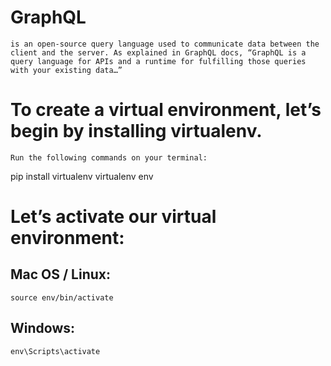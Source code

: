 #  GraphQL 
```
is an open-source query language used to communicate data between the client and the server. As explained in GraphQL docs, “GraphQL is a query language for APIs and a runtime for fulfilling those queries with your existing data…”

```
# To create a virtual environment, let’s begin by installing virtualenv.
```
Run the following commands on your terminal:
```
pip install virtualenv
virtualenv env

# Let’s activate our virtual environment:

## Mac OS / Linux:
```
source env/bin/activate
```
## Windows:
```
env\Scripts\activate
```